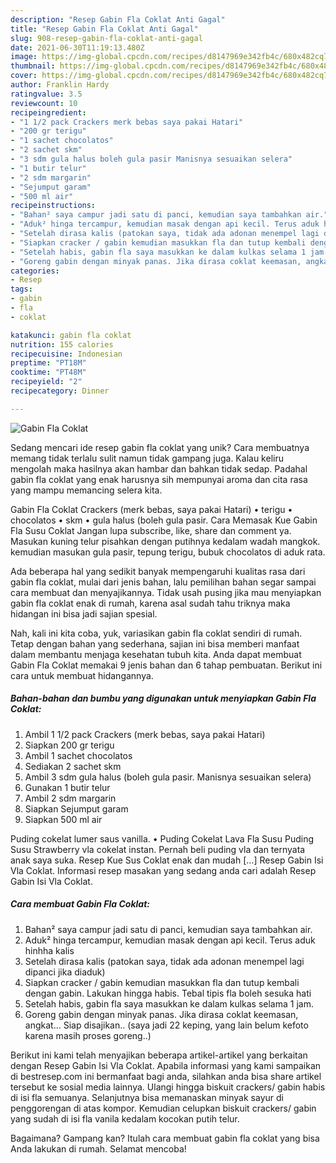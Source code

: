 ```yaml
---
description: "Resep Gabin Fla Coklat Anti Gagal"
title: "Resep Gabin Fla Coklat Anti Gagal"
slug: 908-resep-gabin-fla-coklat-anti-gagal
date: 2021-06-30T11:19:13.480Z
image: https://img-global.cpcdn.com/recipes/d8147969e342fb4c/680x482cq70/gabin-fla-coklat-foto-resep-utama.jpg
thumbnail: https://img-global.cpcdn.com/recipes/d8147969e342fb4c/680x482cq70/gabin-fla-coklat-foto-resep-utama.jpg
cover: https://img-global.cpcdn.com/recipes/d8147969e342fb4c/680x482cq70/gabin-fla-coklat-foto-resep-utama.jpg
author: Franklin Hardy
ratingvalue: 3.5
reviewcount: 10
recipeingredient:
- "1 1/2 pack Crackers merk bebas saya pakai Hatari"
- "200 gr terigu"
- "1 sachet chocolatos"
- "2 sachet skm"
- "3 sdm gula halus boleh gula pasir Manisnya sesuaikan selera"
- "1 butir telur"
- "2 sdm margarin"
- "Sejumput garam"
- "500 ml air"
recipeinstructions:
- "Bahan² saya campur jadi satu di panci, kemudian saya tambahkan air."
- "Aduk² hinga tercampur, kemudian masak dengan api kecil. Terus aduk hinhha kalis"
- "Setelah dirasa kalis (patokan saya, tidak ada adonan menempel lagi dipanci jika diaduk)"
- "Siapkan cracker / gabin kemudian masukkan fla dan tutup kembali dengan gabin. Lakukan hingga habis. Tebal tipis fla boleh sesuka hati"
- "Setelah habis, gabin fla saya masukkan ke dalam kulkas selama 1 jam."
- "Goreng gabin dengan minyak panas. Jika dirasa coklat keemasan, angkat... Siap disajikan.. (saya jadi 22 keping, yang lain belum kefoto karena masih proses goreng..)"
categories:
- Resep
tags:
- gabin
- fla
- coklat

katakunci: gabin fla coklat 
nutrition: 155 calories
recipecuisine: Indonesian
preptime: "PT18M"
cooktime: "PT48M"
recipeyield: "2"
recipecategory: Dinner

---
```



![Gabin Fla Coklat](https://img-global.cpcdn.com/recipes/d8147969e342fb4c/680x482cq70/gabin-fla-coklat-foto-resep-utama.jpg)

Sedang mencari ide resep gabin fla coklat yang unik? Cara membuatnya memang tidak terlalu sulit namun tidak gampang juga. Kalau keliru mengolah maka hasilnya akan hambar dan bahkan tidak sedap. Padahal gabin fla coklat yang enak harusnya sih mempunyai aroma dan cita rasa yang mampu memancing selera kita.

Gabin Fla Coklat Crackers (merk bebas, saya pakai Hatari) • terigu • chocolatos • skm • gula halus (boleh gula pasir. Cara Memasak Kue Gabin Fla Susu Coklat Jangan lupa subscribe, like, share dan comment ya. Masukan kuning telur pisahkan dengan putihnya kedalam wadah mangkok. kemudian masukan gula pasir, tepung terigu, bubuk chocolatos di aduk rata.

Ada beberapa hal yang sedikit banyak mempengaruhi kualitas rasa dari gabin fla coklat, mulai dari jenis bahan, lalu pemilihan bahan segar sampai cara membuat dan menyajikannya. Tidak usah pusing jika mau menyiapkan gabin fla coklat enak di rumah, karena asal sudah tahu triknya maka hidangan ini bisa jadi sajian spesial.


Nah, kali ini kita coba, yuk, variasikan gabin fla coklat sendiri di rumah. Tetap dengan bahan yang sederhana, sajian ini bisa memberi manfaat dalam membantu menjaga kesehatan tubuh kita. Anda dapat membuat Gabin Fla Coklat memakai 9 jenis bahan dan 6 tahap pembuatan. Berikut ini cara untuk membuat hidangannya.

<!--inarticleads1-->

##### Bahan-bahan dan bumbu yang digunakan untuk menyiapkan Gabin Fla Coklat:

1. Ambil 1 1/2 pack Crackers (merk bebas, saya pakai Hatari)
1. Siapkan 200 gr terigu
1. Ambil 1 sachet chocolatos
1. Sediakan 2 sachet skm
1. Ambil 3 sdm gula halus (boleh gula pasir. Manisnya sesuaikan selera)
1. Gunakan 1 butir telur
1. Ambil 2 sdm margarin
1. Siapkan Sejumput garam
1. Siapkan 500 ml air


Puding cokelat lumer saus vanilla. • Puding Cokelat Lava Fla Susu Puding Susu Strawberry vla cokelat instan. Pernah beli puding vla dan ternyata anak saya suka. Resep Kue Sus Coklat enak dan mudah […] Resep Gabin Isi Vla Coklat. Informasi resep masakan yang sedang anda cari adalah Resep Gabin Isi Vla Coklat. 

<!--inarticleads2-->

##### Cara membuat Gabin Fla Coklat:

1. Bahan² saya campur jadi satu di panci, kemudian saya tambahkan air.
1. Aduk² hinga tercampur, kemudian masak dengan api kecil. Terus aduk hinhha kalis
1. Setelah dirasa kalis (patokan saya, tidak ada adonan menempel lagi dipanci jika diaduk)
1. Siapkan cracker / gabin kemudian masukkan fla dan tutup kembali dengan gabin. Lakukan hingga habis. Tebal tipis fla boleh sesuka hati
1. Setelah habis, gabin fla saya masukkan ke dalam kulkas selama 1 jam.
1. Goreng gabin dengan minyak panas. Jika dirasa coklat keemasan, angkat... Siap disajikan.. (saya jadi 22 keping, yang lain belum kefoto karena masih proses goreng..)


Berikut ini kami telah menyajikan beberapa artikel-artikel yang berkaitan dengan Resep Gabin Isi Vla Coklat. Apabila informasi yang kami sampaikan di bestresep.com ini bermanfaat bagi anda, silahkan anda bisa share artikel tersebut ke sosial media lainnya. Ulangi hingga biskuit crackers/ gabin habis di isi fla semuanya. Selanjutnya bisa memanaskan minyak sayur di penggorengan di atas kompor. Kemudian celupkan biskuit crackers/ gabin yang sudah di isi fla vanila kedalam kocokan putih telur. 

Bagaimana? Gampang kan? Itulah cara membuat gabin fla coklat yang bisa Anda lakukan di rumah. Selamat mencoba!
